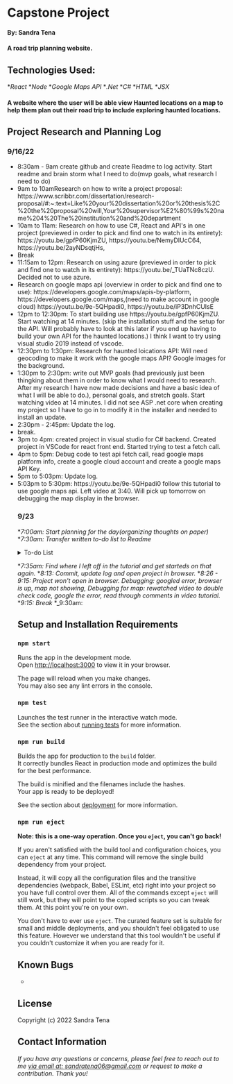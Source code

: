 # Capstone Project

#### By: Sandra Tena

#### A road trip planning website. 

## Technologies Used: 
*_React_
*_Node_
*_Google Maps API_
*_.Net_
*_C#_
*_HTML_
*_JSX_

#### A website where the user will be able view Haunted locations on a map to help them plan out their road trip to include exploring haunted locations. 

## Project Research and Planning Log
### 9/16/22
<ul>
<li>8:30am - 9am create github and create Readme to log activity. Start readme and brain storm what I need to do(mvp goals, what research I need to do)
<li> 9am to 10amResearch on how to write a project proposal: https://www.scribbr.com/dissertation/research-proposal/#:~:text=Like%20your%20dissertation%20or%20thesis%2C%20the%20proposal%20will,Your%20supervisor%E2%80%99s%20name%204%20The%20institution%20and%20department
<li> 10am to 11am: Research on how to use C#, React and API's in one project (previewed in order to pick and find one to watch in its entirety): https://youtu.be/gpfP60KjmZU, https://youtu.be/NemyDIUcC64, https://youtu.be/2ayNDsqtjHs, 
<li> Break
<li> 11:15am to 12pm: Research on using azure (previewed in order to pick and find one to watch in its entirety): https://youtu.be/_TUaTNc8czU. Decided not to use azure. 
<li> Research on google maps api (overview in order to pick and find one to use): https://developers.google.com/maps/apis-by-platform, https://developers.google.com/maps,(need to make account in google cloud) https://youtu.be/9e-5QHpadi0, https://youtu.be/iP3DnhCUIsE
<li> 12pm to 12:30pm: To start building use https://youtu.be/gpfP60KjmZU. Start watching at 14 minutes. (skip the installation stuff and the setup for the API. Will probably have to look at this later if you end up having to build your own API for the haunted locations.) I think I want to try using visual studio 2019 instead of vscode.
<li> 12:30pm to 1:30pm: Research for haunted loications API: Will need geocoding to make it work with the google maps API? Google images for the background. 
<li> 1:30pm to 2:30pm: write out MVP goals (had previously just been thingking about them in order to know what I would need to research. After my research I have now made decisions and have a basic idea of what I will be able to do.), personal goals, and stretch goals. Start watching video at 14 minutes. I did not see ASP .net core when creating my project so I have to go in to modify it in the installer and needed to install an update. 
<li> 2:30pm - 2:45pm: Update the log. 
<li> break. 
<li>3pm to 4pm: created project in visual studio for C# backend. Created project in VSCode for react front end. Started trying to test a fetch call.
<li> 4pm to 5pm: Debug code to test api fetch call, read google maps platform info, create a google cloud account and create a google maps API Key. 
<li> 5pm to 5:03pm: Update log. 
<li> 5:03pm to 5:30pm:  https://youtu.be/9e-5QHpadi0 follow this tutorial to use google maps api. Left video at 3:40. Will pick up tomorrow on debugging the map display in the browser. 
<br>

### 9/23
*_7:00am: Start planning for the day(organizing thoughts on paper)_
*_7:30am: Transfer written to-do list to Readme_
<details>
<summary>To-do List</summary>
<ul>Finish following the google API tutorial. 
<li>Test in Browser. 
<li>Debug if not working. 
<li>Look-up how to add functionality for it to dosplay locations in a certain area. 
<li>Try one more time to find a haunted locations API. 
<li>Figure out how to use/implement that API. 
<li>Create my own haunted locations API if necessary.
<li>Connect the two APIs to work together in the project. 
<li>If I need a break from the API work, look up how to make my own logo, add bootstrap to react project, add bootstrap styling (if I'm able to see the project in the browser). 
<br>
</details>

*_7:35am: Find where I left off in the tutorial and get starteds on that again._
*_8:13: Commit, update log and open project in browser._
*_8:26 - 9:15: Project won't open in browser. Debugging: googled error, browser is up, map not showing, Debugging for map: rewatched video to double check code, google the error, read through comments in video tutorial._
*_9:15: Break_
*_9:30am:


## Setup and Installation Requirements

### `npm start`

Runs the app in the development mode.\
Open [http://localhost:3000](http://localhost:3000) to view it in your browser.

The page will reload when you make changes.\
You may also see any lint errors in the console.

### `npm test`

Launches the test runner in the interactive watch mode.\
See the section about [running tests](https://facebook.github.io/create-react-app/docs/running-tests) for more information.

### `npm run build`

Builds the app for production to the `build` folder.\
It correctly bundles React in production mode and optimizes the build for the best performance.

The build is minified and the filenames include the hashes.\
Your app is ready to be deployed!

See the section about [deployment](https://facebook.github.io/create-react-app/docs/deployment) for more information.

### `npm run eject`

**Note: this is a one-way operation. Once you `eject`, you can't go back!**

If you aren't satisfied with the build tool and configuration choices, you can `eject` at any time. This command will remove the single build dependency from your project.

Instead, it will copy all the configuration files and the transitive dependencies (webpack, Babel, ESLint, etc) right into your project so you have full control over them. All of the commands except `eject` will still work, but they will point to the copied scripts so you can tweak them. At this point you're on your own.

You don't have to ever use `eject`. The curated feature set is suitable for small and middle deployments, and you shouldn't feel obligated to use this feature. However we understand that this tool wouldn't be useful if you couldn't customize it when you are ready for it.

## Known Bugs

* 

## License



Copyright (c) 2022 Sandra Tena 

## Contact Information
_If you have any questions or concerns, please feel free to reach out to me [via email at: sandratena06@gmail.com](mailto:sandratena06@gmail.com) or request to make a contribution. Thank you!_ 
